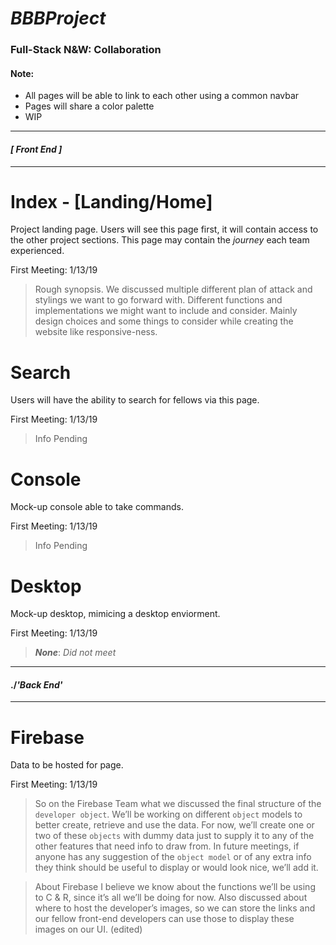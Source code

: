 # *BBBProject*

### Full-Stack N&W: Collaboration 

#### Note:
* All pages will be able to link to each other using a common navbar
* Pages will share a color palette
* WIP


___
####  *[ Front End ]*
___


# Index - [Landing/Home]

Project landing page. Users will see this page first, it will contain access to the other project sections. This page may contain the *journey* each team experienced.

First Meeting: 1/13/19
> Rough synopsis. We discussed multiple different plan of attack and stylings we want to go forward with. Different functions and implementations we might want to include and consider. Mainly design choices and some things to consider while creating the website like responsive-ness.



# Search

Users will have the ability to search for fellows via this page.

First Meeting: 1/13/19
> Info Pending


# Console

Mock-up console able to take commands.

First Meeting: 1/13/19
> Info Pending


# Desktop

Mock-up desktop, mimicing a desktop enviorment.  

First Meeting: 1/13/19
> **_None_**: *Did not meet*


___
####  ./*'Back End'*
___

# Firebase

Data to be hosted for page.

First Meeting: 1/13/19
>So on the Firebase Team what we discussed the final structure of the `developer object`. We’ll be working on different `object` models to better create, retrieve and use the data. For now, we’ll create one or two of these `objects` with dummy data just to supply it to any of the other features that need info to draw from. In future meetings, if anyone has any suggestion of the `object model` or of any extra info they think should be useful to display or would look nice, we’ll add it.

>About Firebase I believe we know about the functions we’ll be using to C & R, since it’s all we’ll be doing for now. Also discussed about where to host the developer’s images, so we can store the links and our fellow front-end developers can use those to display these images on our UI. (edited) 